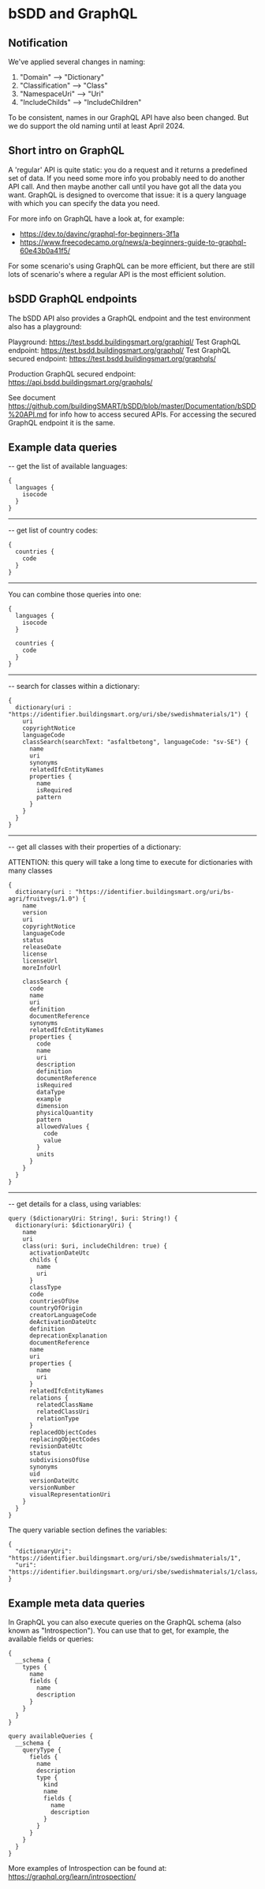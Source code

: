 # bSDD and GraphQL

## Notification

We've applied several changes in naming:

1. "Domain" --> "Dictionary"
2. "Classification" --> "Class"
3. "NamespaceUri" --> "Uri"
4. "IncludeChilds" --> "IncludeChildren"

To be consistent, names in our GraphQL API have also been changed.
But we do support the old naming until at least April 2024.

## Short intro on GraphQL

A 'regular' API is quite static: you do a request and it returns a predefined set of data. If you need some more info you probably need to do another API call. And then maybe another call until you have got all the data you want. GraphQL is designed to overcome that issue: it is a query language with which you can specify the data you need.

For more info on GraphQL have a look at, for example:
- https://dev.to/davinc/graphql-for-beginners-3f1a
- https://www.freecodecamp.org/news/a-beginners-guide-to-graphql-60e43b0a41f5/

For some scenario's using GraphQL can be more efficient, but there are still lots of scenario's where a regular API is the most efficient solution.

## bSDD GraphQL endpoints

The bSDD API also provides a GraphQL endpoint and the test environment also has a playground:

Playground: https://test.bsdd.buildingsmart.org/graphiql/
Test GraphQL endpoint: https://test.bsdd.buildingsmart.org/graphql/
Test GraphQL secured endpoint: https://test.bsdd.buildingsmart.org/graphqls/

Production GraphQL secured endpoint: https://api.bsdd.buildingsmart.org/graphqls/

See document https://github.com/buildingSMART/bSDD/blob/master/Documentation/bSDD%20API.md for info how to access secured APIs. For accessing the secured GraphQL endpoint it is the same.

## Example data queries

-- get the list of available languages:
```
{
  languages {
    isocode
  }
}
```
----

-- get list of country codes:
```
{
  countries {
    code
  }
}
```
----

You can combine those queries into one:
```
{
  languages {
    isocode
  }

  countries {
    code
  }
}
```
----

-- search for classes within a dictionary:
```
{
  dictionary(uri : "https://identifier.buildingsmart.org/uri/sbe/swedishmaterials/1") {
    uri
    copyrightNotice
    languageCode
    classSearch(searchText: "asfaltbetong", languageCode: "sv-SE") {
      name
      uri
      synonyms
      relatedIfcEntityNames
      properties {
        name
        isRequired
        pattern
      }
    }
  }
}
```
----

-- get all classes with their properties of a dictionary:

ATTENTION: this query will take a long time to execute for dictionaries with many classes
```
{
  dictionary(uri : "https://identifier.buildingsmart.org/uri/bs-agri/fruitvegs/1.0") {
    name
    version
    uri
    copyrightNotice
    languageCode
    status
    releaseDate
    license
    licenseUrl
    moreInfoUrl
    
    classSearch {
      code
      name
      uri
      definition
      documentReference
      synonyms
      relatedIfcEntityNames
      properties {
        code
        name
        uri
        description
        definition
        documentReference
        isRequired
        dataType
        example
        dimension
        physicalQuantity
        pattern
        allowedValues {
          code
          value
        }
        units
      }
    }
  }
}
```
----

-- get details for a class, using variables:
```
query ($dictionaryUri: String!, $uri: String!) {
  dictionary(uri: $dictionaryUri) {
    name
    uri
    class(uri: $uri, includeChildren: true) {
      activationDateUtc
      childs {
        name
        uri
      }
      classType
      code
      countriesOfUse
      countryOfOrigin
      creatorLanguageCode
      deActivationDateUtc
      definition
      deprecationExplanation
      documentReference
      name
      uri
      properties {
        name
        uri
      }
      relatedIfcEntityNames
      relations {
        relatedClassName
        relatedClassUri
        relationType
      }
      replacedObjectCodes
      replacingObjectCodes
      revisionDateUtc
      status
      subdivisionsOfUse
      synonyms
      uid
      versionDateUtc
      versionNumber
      visualRepresentationUri
    }
  }
}
```
The query variable section defines the variables:
```
{
  "dictionaryUri": "https://identifier.buildingsmart.org/uri/sbe/swedishmaterials/1",
  "uri": "https://identifier.buildingsmart.org/uri/sbe/swedishmaterials/1/class/ACDE"
}
```
## Example meta data queries

In GraphQL you can also execute queries on the GraphQL schema (also known as "Introspection"). You can use that to get, for example, the available fields or queries:
```
{
  __schema {
    types {
      name
      fields {
        name
        description
      }
    }
  }
}

query availableQueries {
  __schema {
    queryType {
      fields {
        name
        description
        type {
          kind
          name
          fields {
            name
            description
          }
        }
      }
    }
  }
}
```
More examples of Introspection can be found at: https://graphql.org/learn/introspection/